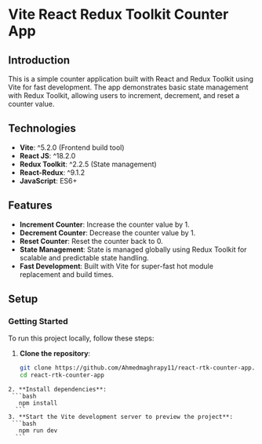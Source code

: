 # Vite React Redux Toolkit Counter App

## Introduction
This is a simple counter application built with React and Redux Toolkit using Vite for fast development. The app demonstrates basic state management with Redux Toolkit, allowing users to increment, decrement, and reset a counter value.

## Technologies
- **Vite**: ^5.2.0 (Frontend build tool)
- **React JS**: ^18.2.0
- **Redux Toolkit**: ^2.2.5 (State management)
- **React-Redux**: ^9.1.2
- **JavaScript**: ES6+

## Features
- **Increment Counter**: Increase the counter value by 1.
- **Decrement Counter**: Decrease the counter value by 1.
- **Reset Counter**: Reset the counter back to 0.
- **State Management**: State is managed globally using Redux Toolkit for scalable and predictable state handling.
- **Fast Development**: Built with Vite for super-fast hot module replacement and build times.

## Setup

### Getting Started
To run this project locally, follow these steps:

1. **Clone the repository**:
   ```bash
   git clone https://github.com/Ahmedmaghrapy11/react-rtk-counter-app.git
   cd react-rtk-counter-app
  ```
2. **Install dependencies**:
   ```bash
     npm install
    ```
3. **Start the Vite development server to preview the project**:
   ```bash
     npm run dev
    ```
